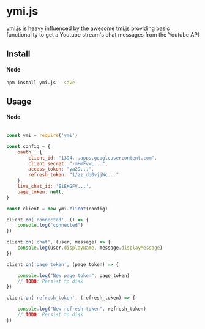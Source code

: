 # ymi.js

ymi.js is heavy influenced by the awesome [tmi.js](https://tmijs.org/) providing basic functionality to get a Youtube stream's chat messages from the Youtube API


## Install

#### Node

~~~ bash
npm install ymi.js --save
~~~

## Usage

#### Node

~~~ javascript

const ymi = require('ymi')

const config = {
    oauth : {
        client_id: "1394...apps.googleusercontent.com",
        client_secret: "-mHmFvwL...",
        access_token: "ya29...",
        refresh_token: "1/zz_dq0vjjWc..."
    },
    live_chat_id: 'EiEKGFV...',
    page_token: null,
}

const client = new ymi.client(config)

client.on('connected', () => {
    console.log("connected")
})

client.on('chat', (user, message) => {
    console.log(user.displayName, message.displayMessage)
})

client.on('page_token', (page_token) => {

    console.log("New page token", page_token)
    // TODO: Persist to disk
})

client.on('refresh_token', (refresh_token) => {

    console.log("New refresh token", refresh_token)
    // TODO: Persist to disk
})


~~~
